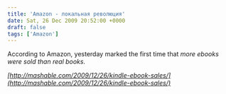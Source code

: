 ```yaml
---
title: 'Amazon - локальная революция'
date: Sat, 26 Dec 2009 20:52:00 +0000
draft: false
tags: ['Amazon']
---
```


According to Amazon, yesterday marked the first time that _more ebooks were sold than real books._

_[http://mashable.com/2009/12/26/kindle-ebook-sales/](http://mashable.com/2009/12/26/kindle-ebook-sales/)_
